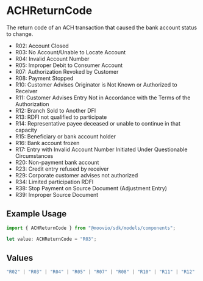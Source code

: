 # ACHReturnCode

The return code of an ACH transaction that caused the bank account status to change.

- R02: Account Closed
- R03: No Account/Unable to Locate Account
- R04: Invalid Account Number
- R05: Improper Debit to Consumer Account
- R07: Authorization Revoked by Customer
- R08: Payment Stopped
- R10: Customer Advises Originator is Not Known or Authorized to Receiver
- R11: Customer Advises Entry Not in Accordance with the Terms of the Authorization
- R12: Branch Sold to Another DFI
- R13: RDFI not qualified to participate
- R14: Representative payee deceased or unable to continue in that capacity
- R15: Beneficiary or bank account holder
- R16: Bank account frozen
- R17: Entry with Invalid Account Number Initiated Under Questionable Circumstances
- R20: Non-payment bank account
- R23: Credit entry refused by receiver
- R29: Corporate customer advises not authorized
- R34: Limited participation RDFI
- R38: Stop Payment on Source Document (Adjustment Entry)
- R39: Improper Source Document

## Example Usage

```typescript
import { ACHReturnCode } from "@moovio/sdk/models/components";

let value: ACHReturnCode = "R03";
```

## Values

```typescript
"R02" | "R03" | "R04" | "R05" | "R07" | "R08" | "R10" | "R11" | "R12" | "R13" | "R14" | "R15" | "R16" | "R17" | "R20" | "R23" | "R29" | "R34" | "R38" | "R39"
```